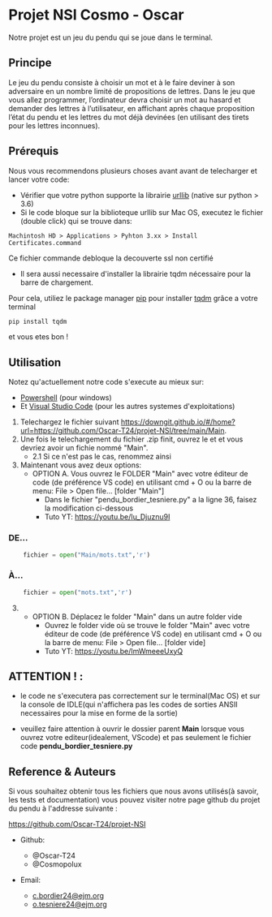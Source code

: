 # Projet NSI Cosmo - Oscar

Notre projet est un jeu du pendu qui se joue dans le terminal.

## Principe

Le jeu du pendu consiste à choisir un mot et à le faire deviner à son adversaire en un nombre limité de propositions de lettres. Dans le jeu que vous allez programmer, l’ordinateur devra choisir un mot au hasard et demander des lettres à l’utilisateur, en affichant après chaque proposition l’état du pendu et les lettres du mot déjà devinées (en utilisant des tirets pour les lettres inconnues).

## Prérequis

Nous vous recommendons plusieurs choses avant avant de telecharger et lancer votre code:
- Vérifier que votre python supporte la librairie [urllib](https://docs.python.org/3/library/urllib.html) (native sur python > 3.6)
- Si le code bloque sur la biblioteque urllib sur Mac OS, executez le fichier (double click) qui se trouve dans:
```  
Machintosh HD > Applications > Pyhton 3.xx > Install Certificates.command
```   
Ce fichier commande debloque la decouverte ssl non certifié

- Il sera aussi necessaire d'installer la librairie tqdm nécessaire pour la barre de chargement. 

Pour cela, utiliez le package manager [pip](https://pip.pypa.io/en/stable/) pour installer [tqdm](https://pypi.org/project/tqdm/) grâce a votre terminal

```bash
pip install tqdm
```
et vous etes bon !

## Utilisation

Notez qu'actuellement notre code s'execute au mieux sur:
* [Powershell](https://learn.microsoft.com/en-us/powershell/) (pour windows)
* Et [Visual Studio Code](https://code.visualstudio.com/) (pour les autres systemes d'exploitations)

1. Telechargez le fichier suivant https://downgit.github.io/#/home?url=https://github.com/Oscar-T24/projet-NSI/tree/main/Main. 
2. Une fois le telechargement du fichier .zip finit, ouvrez le et et vous devriez avoir un fichie nommé "Main".
    - 2.1 Si ce n'est pas le cas, renommez ainsi
3. Maintenant vous avez deux options: 
    - OPTION A. Vous ouvrez le FOLDER "Main" avec votre éditeur de code (de préférence VS code) en utilisant cmd + O ou la barre de menu: File > Open file... [folder "Main"]
        - Dans le fichier "pendu_bordier_tesniere.py" a la ligne 36, faisez la modification ci-dessous
        - Tuto YT: https://youtu.be/Iu_Djuznu9I

### DE...
```python
    fichier = open("Main/mots.txt",'r')
```
### À...
```python
    fichier = open("mots.txt",'r')
```
3. 
    - OPTION B. Déplacez le folder "Main" dans un autre folder vide 
        - Ouvrez le folder vide où se trouve le folder "Main" avec votre éditeur de code (de préférence VS code) en utilisant cmd + O ou la barre de menu: File > Open file... [folder vide]
        - Tuto YT: https://youtu.be/ImWmeeeUxyQ

## ATTENTION ! : 
- le code ne s'executera pas correctement sur le terminal(Mac OS) et sur la console de IDLE(qui n'affichera pas les codes de sorties ANSII necessaires pour la mise en forme de la sortie)

- veuillez faire attention à ouvrir le dossier parent **Main** lorsque vous ouvrez votre editeur(idealement, VScode) et pas seulement le fichier code **pendu_bordier_tesniere.py**

## Reference & Auteurs

Si vous souhaitez obtenir tous les fichiers que nous avons utilisés(à savoir, les tests et documentation) vous pouvez visiter notre page github du projet du pendu à l'addresse suivante : 

https://github.com/Oscar-T24/projet-NSI

- Github:
    - @Oscar-T24
    - @Cosmopolux

- Email:
    - c.bordier24@ejm.org
    - o.tesniere24@ejm.org